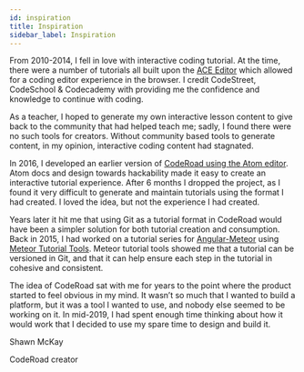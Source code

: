 ```yaml
---
id: inspiration
title: Inspiration
sidebar_label: Inspiration
---
```


From 2010-2014, I fell in love with interactive coding tutorial. At the time, there were a number of tutorials all built upon the [ACE Editor](https://ace.c9.io/) which allowed for a coding editor experience in the browser. I credit CodeStreet, CodeSchool & Codecademy with providing me the confidence and knowledge to continue with coding.

As a teacher, I hoped to generate my own interactive lesson content to give back to the community that had helped teach me; sadly, I found there were no such tools for creators. Without community based tools to generate content, in my opinion, interactive coding content had stagnated.

In 2016, I developed an earlier version of [CodeRoad using the Atom editor](https://github.com/coderoad/atom-coderoad-deprecated). Atom docs and design towards hackability made it easy to create an interactive tutorial experience. After 6 months I dropped the project, as I found it very difficult to generate and maintain tutorials using the format I had created. I loved the idea, but not the experience I had created.

Years later it hit me that using Git as a tutorial format in CodeRoad would have been a simpler solution for both tutorial creation and consumption. Back in 2015, I had worked on a tutorial series for [Angular-Meteor](https://angular-meteor.com/tutorials/socially/angular2/bootstrap) using [Meteor Tutorial Tools](https://github.com/meteor/tutorial-tools). Meteor tutorial tools showed me that a tutorial can be versioned in Git, and that it can help ensure each step in the tutorial in cohesive and consistent.

The idea of CodeRoad sat with me for years to the point where the product started to feel obvious in my mind. It wasn’t so much that I wanted to build a platform, but it was a tool I wanted to use, and nobody else seemed to be working on it. In mid-2019, I had spent enough time thinking about how it would work that I decided to use my spare time to design and build it.

Shawn McKay

CodeRoad creator
